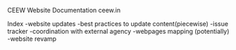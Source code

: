 CEEW Website Documentation
ceew.in

Index
-website updates
-best practices to update content(piecewise)
-issue tracker
-coordination with external agency
-webpages mapping (potentially)
-website revamp
